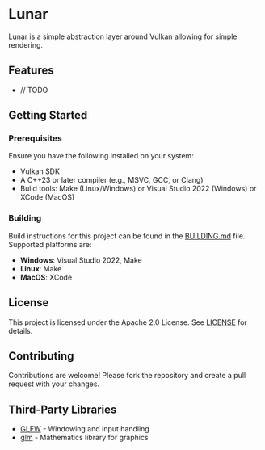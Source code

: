 # Lunar

Lunar is a simple abstraction layer around Vulkan allowing for simple rendering.

## Features

- // TODO

## Getting Started

### Prerequisites

Ensure you have the following installed on your system:
- Vulkan SDK
- A C++23 or later compiler (e.g., MSVC, GCC, or Clang)
- Build tools: Make (Linux/Windows) or Visual Studio 2022 (Windows) or XCode (MacOS)

### Building

Build instructions for this project can be found in the [BUILDING.md](BUILDING.md) file. Supported platforms are:
- **Windows**: Visual Studio 2022, Make
- **Linux**: Make
- **MacOS**: XCode

## License

This project is licensed under the Apache 2.0 License. See [LICENSE](LICENSE.txt) for details.

## Contributing

Contributions are welcome! Please fork the repository and create a pull request with your changes.

## Third-Party Libraries
- [GLFW](https://www.glfw.org/) - Windowing and input handling
- [glm](https://github.com/g-truc/glm) - Mathematics library for graphics